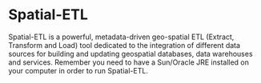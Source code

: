 # Spatial-ETL

Spatial-ETL is a powerful, metadata-driven geo-spatial ETL (Extract, Transform and Load) tool dedicated to the integration of different data sources for building and updating geospatial databases, data warehouses and services. Remember you need to have a Sun/Oracle JRE installed on your computer in order to run Spatial-ETL.
